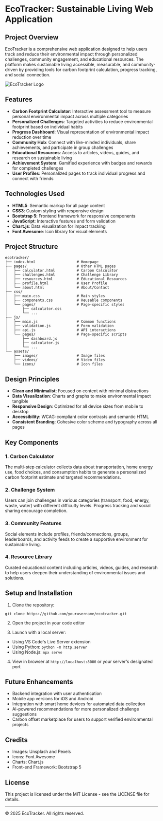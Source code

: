 # EcoTracker: Sustainable Living Web Application

## Project Overview

EcoTracker is a comprehensive web application designed to help users track and reduce their environmental impact through personalized challenges, community engagement, and educational resources. The platform makes sustainable living accessible, measurable, and community-driven by providing tools for carbon footprint calculation, progress tracking, and social connection.

![EcoTracker Logo](assets/images/logo.png)

## Features

- **Carbon Footprint Calculator**: Interactive assessment tool to measure personal environmental impact across multiple categories
- **Personalized Challenges**: Targeted activities to reduce environmental footprint based on individual habits
- **Progress Dashboard**: Visual representation of environmental impact reduction over time
- **Community Hub**: Connect with like-minded individuals, share achievements, and participate in group challenges
- **Educational Resources**: Access to articles, videos, guides, and research on sustainable living
- **Achievement System**: Gamified experience with badges and rewards for completed challenges
- **User Profiles**: Personalized pages to track individual progress and connect with friends

## Technologies Used

- **HTML5**: Semantic markup for all page content
- **CSS3**: Custom styling with responsive design
- **Bootstrap 5**: Frontend framework for responsive components
- **JavaScript**: Interactive features and form validation
- **Chart.js**: Data visualization for impact tracking
- **Font Awesome**: Icon library for visual elements

## Project Structure

```
ecotracker/
├── index.html                   # Homepage
├── pages/                       # Other HTML pages
│   ├── calculator.html          # Carbon Calculator
│   ├── challenges.html          # Challenge Library
│   ├── resources.html           # Educational Resources
│   ├── profile.html             # User Profile
│   └── about.html               # About/Contact
├── css/
│   ├── main.css                 # Main styles
│   ├── components.css           # Reusable components
│   └── pages/                   # Page-specific styles
│       ├── calculator.css
│       └── ...
├── js/
│   ├── main.js                  # Common functions
│   ├── validation.js            # Form validation
│   ├── api.js                   # API interactions
│   └── pages/                   # Page-specific scripts
│       ├── dashboard.js
│       ├── calculator.js
│       └── ...
└── assets/
    ├── images/                  # Image files
    ├── videos/                  # Video files
    └── icons/                   # Icon files
```

## Design Principles

- **Clean and Minimalist**: Focused on content with minimal distractions
- **Data Visualization**: Charts and graphs to make environmental impact tangible
- **Responsive Design**: Optimized for all device sizes from mobile to desktop
- **Accessibility**: WCAG-compliant color contrasts and semantic HTML
- **Consistent Branding**: Cohesive color scheme and typography across all pages

## Key Components

### 1. Carbon Calculator
The multi-step calculator collects data about transportation, home energy use, food choices, and consumption habits to generate a personalized carbon footprint estimate and targeted recommendations.

### 2. Challenge System
Users can join challenges in various categories (transport, food, energy, waste, water) with different difficulty levels. Progress tracking and social sharing encourage completion.

### 3. Community Features
Social elements include profiles, friends/connections, groups, leaderboards, and activity feeds to create a supportive environment for sustainable living.

### 4. Resource Library
Curated educational content including articles, videos, guides, and research to help users deepen their understanding of environmental issues and solutions.

## Setup and Installation

1. Clone the repository:
```
git clone https://github.com/yourusername/ecotracker.git
```

2. Open the project in your code editor

3. Launch with a local server:
- Using VS Code's Live Server extension
- Using Python: `python -m http.server`
- Using Node.js: `npx serve`

4. View in browser at `http://localhost:8000` or your server's designated port

## Future Enhancements

- Backend integration with user authentication
- Mobile app versions for iOS and Android
- Integration with smart home devices for automated data collection
- AI-powered recommendations for more personalized challenge suggestions
- Carbon offset marketplace for users to support verified environmental projects

## Credits

- Images: Unsplash and Pexels
- Icons: Font Awesome
- Charts: Chart.js
- Front-end Framework: Bootstrap 5

## License

This project is licensed under the MIT License - see the LICENSE file for details.

---

© 2025 EcoTracker. All rights reserved.